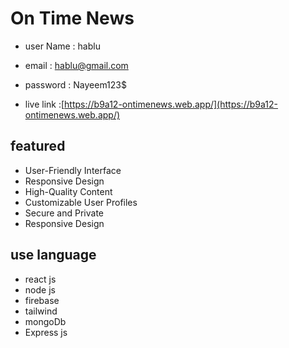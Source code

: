 # On Time News 
- user Name : hablu
- email : hablu@gmail.com
- password : Nayeem123$

- live link :[https://b9a12-ontimenews.web.app/](https://b9a12-ontimenews.web.app/) 




## featured
- User-Friendly Interface
- Responsive Design
- High-Quality Content
- Customizable User Profiles
- Secure and Private
- Responsive Design
## use language
- react js
- node js
- firebase 
- tailwind
- mongoDb
- Express js
